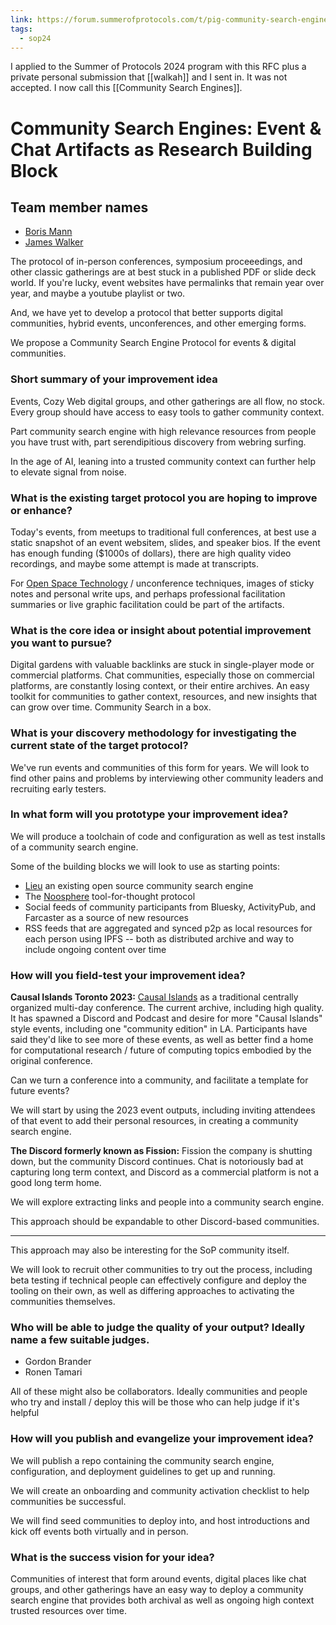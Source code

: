 ```yaml
---
link: https://forum.summerofprotocols.com/t/pig-community-search-engines-event-chat-artifacts-as-research-building-block/879
tags:
  - sop24
---
```

I applied to the Summer of Protocols 2024 program with this RFC plus a private personal submission that [[walkah]] and I sent in. It was not accepted. I now call this [[Community Search Engines]].
# Community Search Engines: Event & Chat Artifacts as Research Building Block

## Team member names
* [Boris Mann](https://bmann.ca)
* [James Walker](https://walkah.net/)

The protocol of in-person conferences, symposium proceeedings, and other classic gatherings are at best stuck in a published PDF or slide deck world. If you're lucky, event websites have permalinks that remain year over year, and maybe a youtube playlist or two.

And, we have yet to develop a protocol that better supports digital communities, hybrid events, unconferences, and other emerging forms.

We propose a Community Search Engine Protocol for events & digital communities.

### Short summary of your improvement idea

Events, Cozy Web digital groups, and other gatherings are all flow, no stock. Every group should have access to easy tools to gather community context.

Part community search engine with high relevance resources from people you have trust with, part serendipitious discovery from webring surfing.

In the age of AI, leaning into a trusted community context can further help to elevate signal from noise.

### What is the existing target protocol you are hoping to improve or enhance?

Today's events, from meetups to traditional full conferences, at best use a static snapshot of an event websitem, slides, and speaker bios. If the event has enough funding ($1000s of dollars), there are high quality video recordings, and maybe some attempt is made at transcripts.

For [Open Space Technology](https://en.wikipedia.org/wiki/Open_space_technology) / unconference techniques, images of sticky notes and personal write ups, and perhaps professional facilitation summaries or live graphic facilitation could be part of the artifacts.

### What is the core idea or insight about potential improvement you want to pursue?

Digital gardens with valuable backlinks are stuck in single-player mode or commercial platforms. Chat communities, especially those on commercial platforms, are constantly losing context, or their entire archives. An easy toolkit for communities to gather context, resources, and new insights that can grow over time. Community Search in a box.

### What is your discovery methodology for investigating the current state of the target protocol?

We've run events and communities of this form for years. We will look to find other pains and problems by interviewing other community leaders and recruiting early testers.

### In what form will you prototype your improvement idea?

We will produce a toolchain of code and configuration as well as test installs of a community search engine.

Some of the building blocks we will look to use as starting points:

* [Lieu](https://github.com/cblgh/lieu) an existing open source community search engine
* The [Noosphere](https://subconscious.network/) tool-for-thought protocol
* Social feeds of community participants from Bluesky, ActivityPub, and Farcaster as a source of new resources
* RSS feeds that are aggregated and synced p2p as local resources for each person using IPFS -- both as distributed archive and way to include ongoing content over time

### How will you field-test your improvement idea?

**Causal Islands Toronto 2023:** [Causal Islands](https://causalislands.com) as a traditional centrally organized multi-day conference. The current archive, including high quality. It has spawned a Discord and Podcast and desire for more "Causal Islands" style events, including one "community edition" in LA. Participants have said they'd like to see more of these events, as well as better find a home for computational research / future of computing topics embodied by the original conference. 

Can we turn a conference into a community, and facilitate a template for future events?

We will start by using the 2023 event outputs, including inviting attendees of that event to add their personal resources, in creating a community search engine.

**The Discord formerly known as Fission:** Fission the company is shutting down, but the community Discord continues. Chat is notoriously bad at capturing long term context, and Discord as a commercial platform is not a good long term home.

We will explore extracting links and people into a community search engine.

This approach should be expandable to other Discord-based communities.

---

This approach may also be interesting for the SoP community itself.

We will look to recruit other communities to try out the process, including beta testing if technical people can effectively configure and deploy the tooling on their own, as well as differing approaches to activating the communities themselves.

### Who will be able to judge the quality of your output? Ideally name a few suitable judges.

* Gordon Brander
* Ronen Tamari

All of these might also be collaborators. Ideally communities and people who try and install / deploy this will be those who can help judge if it's helpful

### How will you publish and evangelize your improvement idea?

We will publish a repo containing the community search engine, configuration, and deployment guidelines to get up and running.

We will create an onboarding and community activation checklist to help communities be successful. 

We will find seed communities to deploy into, and host introductions and kick off events both virtually and in person.

### What is the success vision for your idea?

Communities of interest that form around events, digital places like chat groups, and other gatherings have an easy way to deploy a community search engine that provides both archival as well as ongoing high context trusted resources over time.